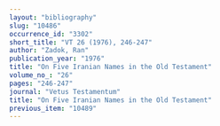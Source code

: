 ```yaml
---
layout: "bibliography"
slug: "10486"
occurrence_id: "3302"
short_title: "VT 26 (1976), 246-247"
author: "Zadok, Ran"
publication_year: "1976"
title: "On Five Iranian Names in the Old Testament"
volume_no_: "26"
pages: "246-247"
journal: "Vetus Testamentum"
title: "On Five Iranian Names in the Old Testament"
previous_item: "10489"
---
```

